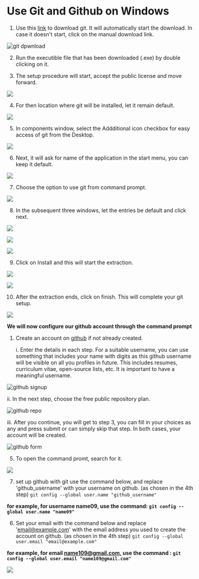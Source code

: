 # Use Git and Github on Windows

1. Use this [link](https://git-scm.com/downloads) to download git. It will automatically start the download. In case it doesn't start, click on the manual download link.

![git dpwnload](/img/git1.png)


2. Run the executible file that has been downloaded (.exe) by double clicking on it.

3. The setup procedure will start, accept the public license and move forward.

![](/img/git2.png)


4. For then location where git will be installed, let it remain default.

![](/img/git3.png)


5. In components window, select the Addditional icon checkbox for easy access of git from the Desktop.

![](/img/git4.png)


6. Next, it will ask for name of the application in the start menu, you can keep it default.

![](/img/git5.png)


7. Choose the option to use git from command prompt.

![](/img/git6.png)


8. In the subsequent three windows, let the entries be default and click next.

![](/img/git7.png)


![](/img/git8.png)


![](/img/git10.png)


9. Click on Install and this will start the extraction.

![](/img/git11.png)


![](/img/git12.png)


10. After the extraction ends, click on finish. This will complete your git setup.

![](/img/git13.png)

**We will now configure our github account through the command prompt**
1. Create an account on [github](https://github.com/) if not already created.

	i. Enter the details in each step. For a suitable username, you can use something that includes your name with digits as this github username will be visible on all you profiles in future. This includes resumes, curriculum vitae, open-source lists, etc. It is important to have a meaningful username.

  ![github signup](/img/github_account.png)


  ii. In the next step, choose the free public repository plan.

  ![github repo](/img/github_repo.png)


  iii. After you continue, you will get to step 3, you can fill in your choices as any and press submit or can simply skip that step. In both cases, your account will be created.

  ![github form](/img/github_form.png)


5. To open the command promt, search for it.

![](/img/git14.png)
   
7. set up github with git use the command below, and replace 'github_username' with your username on github. (as chosen in the 4th step) `git config --global user.name "github_username"`

  **for example, for username name09, use the command:
   `git config --global user.name "name09"`**

6. Set your email with the command below and replace 'email@example.com' with the email address you used to create the account on github. (as chosen in the 4th step) `git config --global user.email "email@example.com"`   

  **for example, for email name109@gmail.com, use the command :
  `git config --global user.email "name109@gmail.com"`**

![](/img/git15.png)